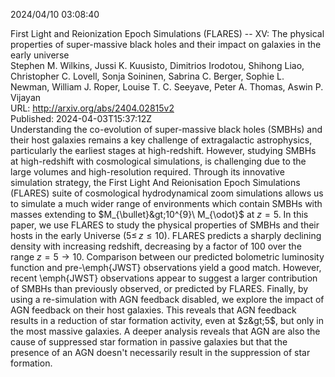 2024/04/10 03:08:40  

First Light and Reionization Epoch Simulations (FLARES) -- XV: The
  physical properties of super-massive black holes and their impact on galaxies
  in the early universe  
Stephen M. Wilkins, Jussi K. Kuusisto, Dimitrios Irodotou, Shihong Liao, Christopher C. Lovell, Sonja Soininen, Sabrina C. Berger, Sophie L. Newman, William J. Roper, Louise T. C. Seeyave, Peter A. Thomas, Aswin P. Vijayan  
URL: http://arxiv.org/abs/2404.02815v2  
Published: 2024-04-03T15:37:12Z  
  Understanding the co-evolution of super-massive black holes (SMBHs) and their host galaxies remains a key challenge of extragalactic astrophysics, particularly the earliest stages at high-redshift. However, studying SMBHs at high-redshift with cosmological simulations, is challenging due to the large volumes and high-resolution required. Through its innovative simulation strategy, the First Light And Reionisation Epoch Simulations (FLARES) suite of cosmological hydrodynamical zoom simulations allows us to simulate a much wider range of environments which contain SMBHs with masses extending to $M_{\bullet}&gt;10^{9}\ M_{\odot}$ at $z=5$. In this paper, we use FLARES to study the physical properties of SMBHs and their hosts in the early Universe ($5\le\, z \le10$). FLARES predicts a sharply declining density with increasing redshift, decreasing by a factor of 100 over the range $z=5\to 10$. Comparison between our predicted bolometric luminosity function and pre-\emph{JWST} observations yield a good match. However, recent \emph{JWST} observations appear to suggest a larger contribution of SMBHs than previously observed, or predicted by FLARES. Finally, by using a re-simulation with AGN feedback disabled, we explore the impact of AGN feedback on their host galaxies. This reveals that AGN feedback results in a reduction of star formation activity, even at $z&gt;5$, but only in the most massive galaxies. A deeper analysis reveals that AGN are also the cause of suppressed star formation in passive galaxies but that the presence of an AGN doesn't necessarily result in the suppression of star formation.   

